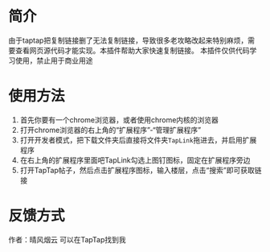 # 简介
由于taptap把复制链接删了无法复制链接，导致很多老攻略改起来特别麻烦，需要查看网页源代码才能实现。本插件帮助大家快速复制链接。
本插件仅供代码学习使用，禁止用于商业用途

# 使用方法
1. 首先你要有一个chrome浏览器，或者使用chrome内核的浏览器
2. 打开chrome浏览器的右上角的“扩展程序”-“管理扩展程序”
3. 打开开发者模式，把下载文件夹后直接将文件夹`TapLink`拖进去，并启用扩展程序
4. 在右上角的扩展程序里面吧TapLink勾选上图钉图标，固定在扩展程序旁边
5. 打开TapTap帖子，然后点击扩展程序图标，输入楼层，点击“搜索”即可获取链接

# 反馈方式
作者：晴风烟云
可以在TapTap找到我

